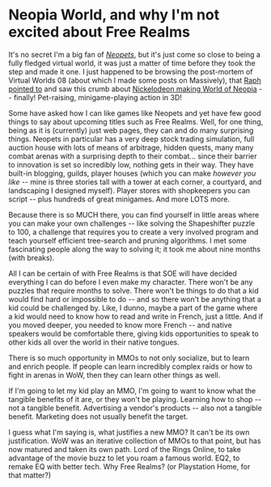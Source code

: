# Neopia World, and why I'm not excited about Free Realms

It's no secret I'm a big fan of [*Neopets*](http://www.neopets.com/), but it's just come so close to being a fully fledged virtual world, it was just a matter of time before they took the step and made it one. I just happened to be browsing the post-mortem of Virtual Worlds 08 (about which I made some posts on Massively), that [Raph pointed to](http://www.raphkoster.com/2008/04/09/virtual-worlds-2008-wrap-up/) and saw this crumb about [Nickelodeon making World of Neopia](http://www.virtualworldsnews.com/2008/04/nickelodeon-lau.html) -- finally! Pet-raising, minigame-playing action in 3D!

Some have asked how I can like games like Neopets and yet have few good things to say about upcoming titles such as Free Realms. Well, for one thing, being as it is (currently) just web pages, they can and do many surprising things. Neopets in particular has a very deep stock trading simulation, full auction house with lots of means of arbitrage, hidden quests, many many combat arenas with a surprising depth to their combat... since their barrier to innovation is set so incredibly low, nothing gets in their way. They have built-in blogging, guilds, player houses (which you can make *however you like* -- mine is three stories tall with a tower at each corner, a courtyard, and landscaping I designed myself). Player stores with shopkeepers you can script -- plus hundreds of great minigames. And more LOTS more.

Because there is so MUCH there, you can find yourself in little areas where you can make your own challenges -- like solving the Shapeshifter puzzle to 100, a challenge that requires you to create a very involved program and teach yourself efficient tree-search and pruning algorithms. I met some fascinating people along the way to solving it; it took me about nine months (with breaks).

All I can be certain of with Free Realms is that SOE will have decided everything I can do before I even make my character. There won't be any puzzles that require months to solve. There won't be things to do that a kid would find hard or impossible to do -- and so there won't be anything that a kid could be challenged by. Like, I dunno, maybe a part of the game where a kid would need to know how to read and write in French, just a little. And if you moved deeper, you needed to know more French -- and native speakers would be comfortable there, giving kids opportunities to speak to other kids all over the world in their native tongues.

There is so much opportunity in MMOs to not only socialize, but to learn and enrich people. If people can learn incredibly complex raids or how to fight in arenas in WoW, then they can learn other things as well.

If I'm going to let my kid play an MMO, I'm going to want to know what the tangible benefits of it are, or they won't be playing. Learning how to shop -- not a tangible benefit. Advertising a vendor's products -- also not a tangible benefit. Marketing does not usually benefit the target.

I guess what I'm saying is, what justifies a new MMO? It can't be its own justification. WoW was an iterative collection of MMOs to that point, but has now matured and taken its own path. Lord of the Rings Online, to take advantage of the movie buzz to let you roam a famous world. EQ2, to remake EQ with better tech. Why Free Realms? (or Playstation Home, for that matter?)

